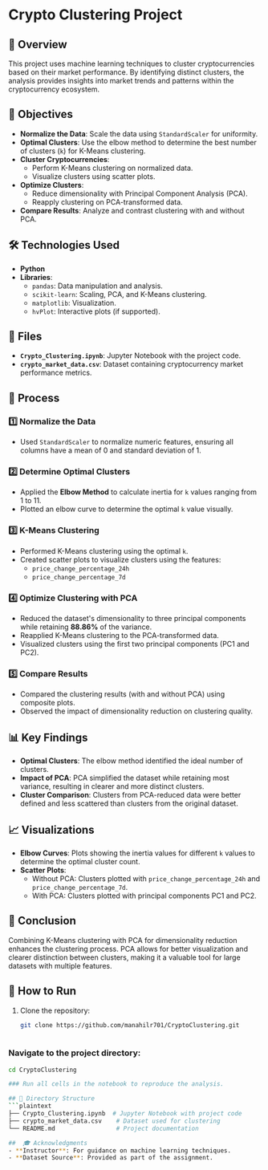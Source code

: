 # Crypto Clustering Project

## 📖 Overview
This project uses machine learning techniques to cluster cryptocurrencies based on their market performance. By identifying distinct clusters, the analysis provides insights into market trends and patterns within the cryptocurrency ecosystem.

## 🎯 Objectives
- **Normalize the Data**: Scale the data using `StandardScaler` for uniformity.
- **Optimal Clusters**: Use the elbow method to determine the best number of clusters (`k`) for K-Means clustering.
- **Cluster Cryptocurrencies**:
  - Perform K-Means clustering on normalized data.
  - Visualize clusters using scatter plots.
- **Optimize Clusters**:
  - Reduce dimensionality with Principal Component Analysis (PCA).
  - Reapply clustering on PCA-transformed data.
- **Compare Results**: Analyze and contrast clustering with and without PCA.

## 🛠️ Technologies Used
- **Python**
- **Libraries**:
  - `pandas`: Data manipulation and analysis.
  - `scikit-learn`: Scaling, PCA, and K-Means clustering.
  - `matplotlib`: Visualization.
  - `hvPlot`: Interactive plots (if supported).

## 📁 Files
- **`Crypto_Clustering.ipynb`**: Jupyter Notebook with the project code.
- **`crypto_market_data.csv`**: Dataset containing cryptocurrency market performance metrics.

## 🚀 Process

### 1️⃣ Normalize the Data
- Used `StandardScaler` to normalize numeric features, ensuring all columns have a mean of 0 and standard deviation of 1.

### 2️⃣ Determine Optimal Clusters
- Applied the **Elbow Method** to calculate inertia for `k` values ranging from 1 to 11.
- Plotted an elbow curve to determine the optimal `k` value visually.

### 3️⃣ K-Means Clustering
- Performed K-Means clustering using the optimal `k`.
- Created scatter plots to visualize clusters using the features:
  - `price_change_percentage_24h`
  - `price_change_percentage_7d`

### 4️⃣ Optimize Clustering with PCA
- Reduced the dataset's dimensionality to three principal components while retaining **88.86%** of the variance.
- Reapplied K-Means clustering to the PCA-transformed data.
- Visualized clusters using the first two principal components (PC1 and PC2).

### 5️⃣ Compare Results
- Compared the clustering results (with and without PCA) using composite plots.
- Observed the impact of dimensionality reduction on clustering quality.

## 📊 Key Findings
- **Optimal Clusters**: The elbow method identified the ideal number of clusters.
- **Impact of PCA**: PCA simplified the dataset while retaining most variance, resulting in clearer and more distinct clusters.
- **Cluster Comparison**: Clusters from PCA-reduced data were better defined and less scattered than clusters from the original dataset.

## 📈 Visualizations
- **Elbow Curves**: Plots showing the inertia values for different `k` values to determine the optimal cluster count.
- **Scatter Plots**:
  - Without PCA: Clusters plotted with `price_change_percentage_24h` and `price_change_percentage_7d`.
  - With PCA: Clusters plotted with principal components PC1 and PC2.

## 📝 Conclusion
Combining K-Means clustering with PCA for dimensionality reduction enhances the clustering process. PCA allows for better visualization and clearer distinction between clusters, making it a valuable tool for large datasets with multiple features.

## 🔧 How to Run
1. Clone the repository:
   ```bash
   git clone https://github.com/manahilr701/CryptoClustering.git
  
### Navigate to the project directory:
```bash
cd CryptoClustering

### Run all cells in the notebook to reproduce the analysis.

## 📂 Directory Structure
```plaintext
├── Crypto_Clustering.ipynb  # Jupyter Notebook with project code
├── crypto_market_data.csv    # Dataset used for clustering
└── README.md                 # Project documentation

##  🎓 Acknowledgments
- **Instructor**: For guidance on machine learning techniques.
- **Dataset Source**: Provided as part of the assignment.

